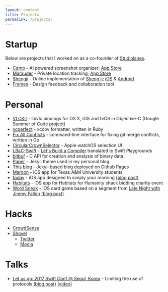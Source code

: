 ```yaml
---
layout: content
title: Projects
permalink: /projects/
---
```


# Startup

Below are projects that I worked on as a co-founder of [Studiolanes](https://www.studiolanes.com).

- [Camp](http://getcamp.xyz) - AI powered screenshot organizer; [App Store](https://apps.apple.com/gb/app/camp-a-scrapbook/id1658539800)
- [Marauder](https://marauder.world) - Private location tracking; [App Store](https://apps.apple.com/us/app/marauder-retrace-your-steps/id6456485422)
- [Shengji](http://shengji.world) - Online implementation of [Sheng ji](https://en.wikipedia.org/wiki/Sheng_ji); [iOS](https://apps.apple.com/us/app/shengji/id6473964274) & [Android](https://play.google.com/store/apps/details?id=com.studiolanes.tractor)
- [Frames](https://frames.studiolanes.com) - Design feedback and collaboration tool

# Personal

- [VLCKit](https://github.com/videolan/vlckit) - libvlc bindings for OS X, iOS and tvOS in Objective-C (Google Summer of Code project)
- [xcperfect](https://github.com/mkchoi212/xcperfect) - xccov formatter, written in Ruby
- [Fix All Conflicts](https://github.com/mkchoi212/fac) - command-line interface for fixing git merge conflicts, written in Go
- [CircularCrownSelector](https://github.com/mkchoi212/CircularCrownSelector) - Apple watchOS selection UI
- [LBaC-Swift](https://github.com/mkchoi212/LBAC-Swift) - [Let's Build a Compiler](https://compilers.iecc.com/crenshaw/) translated to Swift Playgrounds
- [bitbuf](https://github.com/mkchoi212/bitbuf) - C API for creation and analysis of binary data
- [Paper](https://github.com/mkchoi212/paper-jekyll-theme) - Jekyll theme used in my personal blog
- [This blog](https://github.com/mkchoi212/mkchoi212.github.io) - Jekyll based blog deployed on Github Pages
- [Maroon](https://github.com/mkchoi212/Maroon) - iOS app for Texas A&M University students
- [today](https://github.com/mkchoi212/today) - iOS app designed to simply your morning [(blog post)](https://www.deadbeef.me/2016/05/today-app)
- [Habitats](https://github.com/mkchoi212/Habitats) - iOS app for Habitats for Humanity shack bidding charity event
- [Word Sneak](https://github.com/mkchoi212/Wordsneak) - iOS card game based on a segment from [Late Night with Jimmy Fallon](https://www.youtube.com/watch?v=9nBBgD0q6rA) [(blog post)](https://www.deadbeef.me/2016/02/word-sneak)

# Hacks
- [CrowdSense](https://github.com/mkchoi212/crowd_sense)
- [Shovel](https://github.com/muinmomin/vision)
   - [Twitter](https://twitter.com/EEP_TAMU/status/932409691350724608)
   - [Media](http://www.thebatt.com/science-technology/teams-apply-virtual-perspectives-to-practical-problems/article_f6429522-cdb2-11e7-800b-e367e6d55617.html)

# Talks
- [Let us go: 2017 Swift Conf @ Seoul, Korea](https://iosdevkor.github.io/let_us_go_2017_summer_review/) - Limiting the use of protocols [(blog post)](https://www.deadbeef.me/2017/06/first-talk) [(video)](https://news.realm.io/kr/news/understanding-swift-protocol/)


